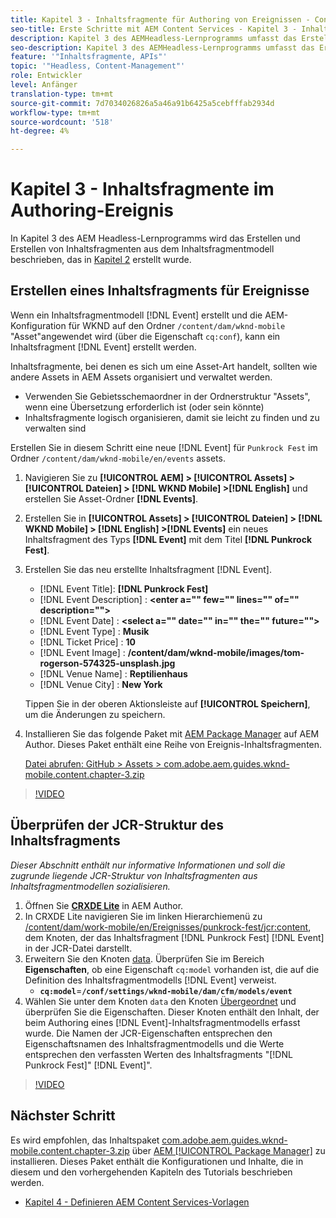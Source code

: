 ```yaml
---
title: Kapitel 3 - Inhaltsfragmente für Authoring von Ereignissen - Content Services
seo-title: Erste Schritte mit AEM Content Services - Kapitel 3 - Inhaltsfragmente im Authoring-Ereignis
description: Kapitel 3 des AEMHeadless-Lernprogramms umfasst das Erstellen und Authoring von Inhaltsfragmenten aus dem Inhaltsfragmentmodell, das in Kapitel 2 erstellt wurde.
seo-description: Kapitel 3 des AEMHeadless-Lernprogramms umfasst das Erstellen und Authoring von Inhaltsfragmenten aus dem Inhaltsfragmentmodell, das in Kapitel 2 erstellt wurde.
feature: '"Inhaltsfragmente, APIs"'
topic: '"Headless, Content-Management"'
role: Entwickler
level: Anfänger
translation-type: tm+mt
source-git-commit: 7d7034026826a5a46a91b6425a5cebfffab2934d
workflow-type: tm+mt
source-wordcount: '518'
ht-degree: 4%

---
```



# Kapitel 3 - Inhaltsfragmente im Authoring-Ereignis

In Kapitel 3 des AEM Headless-Lernprogramms wird das Erstellen und Erstellen von Inhaltsfragmenten aus dem Inhaltsfragmentmodell beschrieben, das in [Kapitel 2](./chapter-2.md) erstellt wurde.

## Erstellen eines Inhaltsfragments für Ereignisse

Wenn ein Inhaltsfragmentmodell [!DNL Event] erstellt und die AEM-Konfiguration für WKND auf den Ordner `/content/dam/wknd-mobile` &quot;Asset&quot;angewendet wird (über die Eigenschaft `cq:conf`), kann ein Inhaltsfragment [!DNL Event] erstellt werden.

Inhaltsfragmente, bei denen es sich um eine Asset-Art handelt, sollten wie andere Assets in AEM Assets organisiert und verwaltet werden.

* Verwenden Sie Gebietsschemaordner in der Ordnerstruktur &quot;Assets&quot;, wenn eine Übersetzung erforderlich ist (oder sein könnte)
* Inhaltsfragmente logisch organisieren, damit sie leicht zu finden und zu verwalten sind

Erstellen Sie in diesem Schritt eine neue [!DNL Event] für `Punkrock Fest` im Ordner `/content/dam/wknd-mobile/en/events` assets.

1. Navigieren Sie zu **[!UICONTROL AEM] > [!UICONTROL Assets] > [!UICONTROL Dateien] > [!DNL WKND Mobile] >[!DNL English]** und erstellen Sie Asset-Ordner **[!DNL Events]**.
1. Erstellen Sie in **[!UICONTROL Assets] > [!UICONTROL Dateien] > [!DNL WKND Mobile] > [!DNL English] >[!DNL Events]** ein neues Inhaltsfragment des Typs **[!DNL Event]** mit dem Titel **[!DNL Punkrock Fest]**.
1. Erstellen Sie das neu erstellte Inhaltsfragment [!DNL Event].

   * [!DNL Event Title]: **[!DNL Punkrock Fest]**
   * [!DNL Event Description] :  **&lt;enter a=&quot;&quot; few=&quot;&quot; lines=&quot;&quot; of=&quot;&quot; description=&quot;&quot;>**
   * [!DNL Event Date] :  **&lt;select a=&quot;&quot; date=&quot;&quot; in=&quot;&quot; the=&quot;&quot; future=&quot;&quot;>**
   * [!DNL Event Type] :  **Musik**
   * [!DNL Ticket Price] :  **10**
   * [!DNL Event Image] :  **/content/dam/wknd-mobile/images/tom-rogerson-574325-unsplash.jpg**
   * [!DNL Venue Name] :  **Reptilienhaus**
   * [!DNL Venue City] : **New York**

   Tippen Sie in der oberen Aktionsleiste auf **[!UICONTROL Speichern]**, um die Änderungen zu speichern.

1. Installieren Sie das folgende Paket mit [AEM Package Manager](http://localhost:4502/crx/packmgr/index.jsp) auf AEM Author. Dieses Paket enthält eine Reihe von Ereignis-Inhaltsfragmenten.

   [Datei abrufen: GitHub > Assets > com.adobe.aem.guides.wknd-mobile.content.chapter-3.zip](https://github.com/adobe/aem-guides-wknd-mobile/releases/latest)

>[!VIDEO](https://video.tv.adobe.com/v/28338/?quality=12&learn=on)

## Überprüfen der JCR-Struktur des Inhaltsfragments

*Dieser Abschnitt enthält nur informative Informationen und soll die zugrunde liegende JCR-Struktur von Inhaltsfragmenten aus Inhaltsfragmentmodellen sozialisieren.*

1. Öffnen Sie **[CRXDE Lite](http://localhost:4502/crx/de/index.jsp)** in AEM Author.
1. In CRXDE Lite navigieren Sie im linken Hierarchiemenü zu [/content/dam/work-mobile/en/Ereignisses/punkrock-fest/jcr:content](http://localhost:4502/crx/de/index.jsp#/content/dam/wknd-mobile/en/events/punkrock-fest/jcr:content), dem Knoten, der das Inhaltsfragment [!DNL Punkrock Fest] [!DNL Event] in der JCR-Datei darstellt.
1. Erweitern Sie den Knoten [data](http://localhost:4502/crx/de/index.jsp#/content/dam/wknd-mobile/en/events/punkrock-fest/jcr:content/data/master).
Überprüfen Sie im Bereich **Eigenschaften**, ob eine Eigenschaft `cq:model` vorhanden ist, die auf die Definition des Inhaltsfragmentmodells [!DNL Event] verweist.
   * **`cq:model`**=**`/conf/settings/wknd-mobile/dam/cfm/models/event`**
1. Wählen Sie unter dem Knoten `data` den Knoten [Übergeordnet](http://localhost:4502/crx/de/index.jsp#/content/dam/wknd-mobile/en/events/punkrock-fest/jcr:content/data/master) und überprüfen Sie die Eigenschaften. Dieser Knoten enthält den Inhalt, der beim Authoring eines [!DNL Event]-Inhaltsfragmentmodells erfasst wurde. Die Namen der JCR-Eigenschaften entsprechen den Eigenschaftsnamen des Inhaltsfragmentmodells und die Werte entsprechen den verfassten Werten des Inhaltsfragments &quot;[!DNL Punkrock Fest]&quot; [!DNL Event]&quot;.

>[!VIDEO](https://video.tv.adobe.com/v/28356/?quality=12&learn=on)

## Nächster Schritt

Es wird empfohlen, das Inhaltspaket [com.adobe.aem.guides.wknd-mobile.content.chapter-3.zip](https://github.com/adobe/aem-guides-wknd-mobile/releases/latest) über [AEM [!UICONTROL Package Manager]](http://localhost:4502/crx/packmgr/index.jsp) zu installieren. Dieses Paket enthält die Konfigurationen und Inhalte, die in diesem und den vorhergehenden Kapiteln des Tutorials beschrieben werden.

* [Kapitel 4 - Definieren AEM Content Services-Vorlagen](./chapter-4.md)
